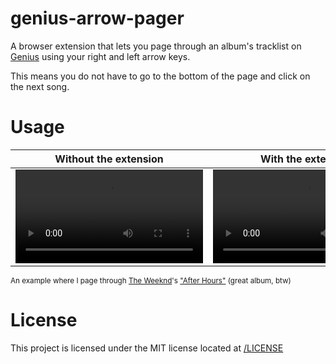 # genius-arrow-pager

A browser extension that lets you page through an album's tracklist on [Genius](https://genius.com) using your right and left arrow keys.

This means you do not have to go to the bottom of the page and click on the next song.

# Usage

| Without the extension                                               | With the extension                                            |
| ------------------------------------------------------------------- | ------------------------------------------------------------- |
| <video controls alt="Without the extension video" src="./assets/previews/with.mp4" />       | <video controls alt="With the extension video" src="./assets/previews/with.mp4" />       |

<sup>An example where I page through [The Weeknd](https://genius.com/artists/The-weeknd)'s ["After Hours"](https://genius.com/albums/The-weeknd/After-hours) (great album, btw)</sup>

# License

This project is licensed under the MIT license located at [/LICENSE](./LICENSE)

